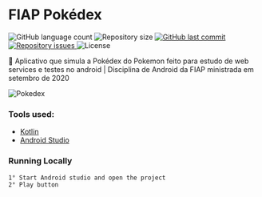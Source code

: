 # FIAP Pokédex
<p align="left">
  <img alt="GitHub language count" src="https://img.shields.io/github/languages/count/Relirk/fiap-android-pokedex">

  <img alt="Repository size" src="https://img.shields.io/github/repo-size/Relirk/fiap-android-pokedex">
  
  <a href="https://github.com/Relirk/fiap-android-pokedex/commits/master">
    <img alt="GitHub last commit" src="https://img.shields.io/github/last-commit/Relirk/fiap-android-pokedex">
  </a>

  <a href="https://github.com/Relirk/fiap-android-pokedex/issues">
    <img alt="Repository issues" src="https://img.shields.io/github/issues/Relirk/fiap-android-pokedex">
  </a>

  <img alt="License" src="https://img.shields.io/badge/license-MIT-brightgreen">
</p>

:iphone: Aplicativo que simula a Pokédex do Pokemon feito para estudo de web services e testes no android | Disciplina de Android da FIAP ministrada em setembro de 2020

![Pokedex](https://firebasestorage.googleapis.com/v0/b/portifoil-bcd7d.appspot.com/o/projects-screens%2Frelirk_android_pokemon.png?alt=media&token=ebd5a704-0441-4597-b8bc-f7d804c61417)

### Tools used:
- [Kotlin](https://kotlinlang.org/)
- [Android Studio](https://developer.android.com/studio/?gclid=Cj0KCQjws536BRDTARIsANeUZ59QJKVEHKIAOZkNrhbB_Z-bMAwKdwoOUN8jueJvgrnNgWFaMTU2pKEaAqo7EALw_wcB&gclsrc=aw.ds)

### Running Locally
```sh
1° Start Android studio and open the project
2° Play button
```
